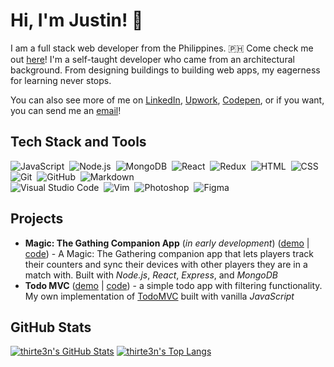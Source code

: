 # Hi, I'm Justin! 👋

I am a full stack web developer from the Philippines. :philippines: Come check me out [here](http://www.justingajitos.com/)! I'm a self-taught developer who came from an architectural background. From designing buildings to building web apps, my eagerness for learning never stops.

You can also see more of me on [LinkedIn](https://www.linkedin.com/in/justingajitos/), [Upwork](https://www.upwork.com/o/profiles/users/_~014a9eadcbf1a8866f/), [Codepen](https://codepen.io/thirte3n/), or if you want, you can send me an [email](mailto:admin@justingajitos.com)!

## Tech Stack and Tools

![JavaScript](https://img.shields.io/badge/-JavaScript-333333?style=flat&logo=javascript)&nbsp;
![Node.js](https://img.shields.io/badge/-Node.js-333333?style=flat&logo=node.js)&nbsp;
![MongoDB](https://img.shields.io/badge/-MongoDB-333333?style=flat&logo=mongodb)&nbsp;
![React](https://img.shields.io/badge/-React-333333?style=flat&logo=react)&nbsp;
![Redux](https://img.shields.io/badge/-Redux-333333?style=flat&logo=redux)&nbsp;
![HTML](https://img.shields.io/badge/-HTML-333333?style=flat&logo=HTML5)&nbsp;
![CSS](https://img.shields.io/badge/-CSS-333333?style=flat&logo=CSS3&logoColor=1572B6)&nbsp;
![Git](https://img.shields.io/badge/-Git-333333?style=flat&logo=git)&nbsp;
![GitHub](https://img.shields.io/badge/-GitHub-333333?style=flat&logo=github)&nbsp;
![Markdown](https://img.shields.io/badge/-Markdown-333333?style=flat&logo=markdown)\
![Visual Studio Code](https://img.shields.io/badge/-Visual%20Studio%20Code-333333?style=flat&logo=visual-studio-code&logoColor=007ACC)&nbsp;
![Vim](https://img.shields.io/badge/-Vim-333333?style=flat&logo=vim)&nbsp;
![Photoshop](https://img.shields.io/badge/-Photoshop-333333?style=flat&logo=adobe-photoshop)&nbsp;
![Figma](https://img.shields.io/badge/-Figma-333333?style=flat&logo=figma)&nbsp;

## Projects

* **Magic: The Gathing Companion App** (*in early development*) ([demo](http://mtg.justingajitos.com/) | [code](https://github.com/thirte3n/mtg)) - A Magic: The Gathering companion app that lets players track their counters and sync their devices with other players they are in a match with. Built with *Node.js*, *React*, *Express*, and *MongoDB*
* **Todo MVC** ([demo](http://todo.justingajitos.com/) | [code](https://github.com/thirte3n/todo-mvc)) - a simple todo app with filtering functionality. My own implementation of [TodoMVC](http://todomvc.com/) built with vanilla *JavaScript*

## GitHub Stats

[![thirte3n's GitHub Stats](https://github-readme-stats.vercel.app/api?username=thirte3n&count_private=true&show_icons=true)](https://github.com/anuraghazra/github-readme-stats)
[![thirte3n's Top Langs](https://github-readme-stats.vercel.app/api/top-langs/?username=thirte3n)](https://github.com/anuraghazra/github-readme-stats)

<!--
**thirte3n/thirte3n** is a ✨ _special_ ✨ repository because its `README.md` (this file) appears on your GitHub profile.

Here are some ideas to get you started:

- 🔭 I’m currently working on ...
- 🌱 I’m currently learning ...
- 👯 I’m looking to collaborate on ...
- 🤔 I’m looking for help with ...
- 💬 Ask me about ...
- 📫 How to reach me: ...
- 😄 Pronouns: ...
- ⚡ Fun fact: ...
-->
